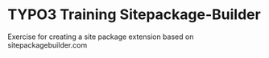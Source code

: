 # TYPO3 Training Sitepackage-Builder
Exercise for creating a site package extension based on sitepackagebuilder.com

